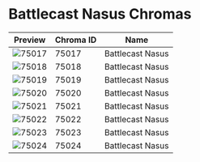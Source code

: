 # Battlecast Nasus Chromas

| Preview | Chroma ID | Name |
|---------|-----------|------|
| ![75017](https://raw.communitydragon.org/latest/plugins/rcp-be-lol-game-data/global/default/v1/champion-chroma-images/75/75017.png) | 75017 | Battlecast Nasus |
| ![75018](https://raw.communitydragon.org/latest/plugins/rcp-be-lol-game-data/global/default/v1/champion-chroma-images/75/75018.png) | 75018 | Battlecast Nasus |
| ![75019](https://raw.communitydragon.org/latest/plugins/rcp-be-lol-game-data/global/default/v1/champion-chroma-images/75/75019.png) | 75019 | Battlecast Nasus |
| ![75020](https://raw.communitydragon.org/latest/plugins/rcp-be-lol-game-data/global/default/v1/champion-chroma-images/75/75020.png) | 75020 | Battlecast Nasus |
| ![75021](https://raw.communitydragon.org/latest/plugins/rcp-be-lol-game-data/global/default/v1/champion-chroma-images/75/75021.png) | 75021 | Battlecast Nasus |
| ![75022](https://raw.communitydragon.org/latest/plugins/rcp-be-lol-game-data/global/default/v1/champion-chroma-images/75/75022.png) | 75022 | Battlecast Nasus |
| ![75023](https://raw.communitydragon.org/latest/plugins/rcp-be-lol-game-data/global/default/v1/champion-chroma-images/75/75023.png) | 75023 | Battlecast Nasus |
| ![75024](https://raw.communitydragon.org/latest/plugins/rcp-be-lol-game-data/global/default/v1/champion-chroma-images/75/75024.png) | 75024 | Battlecast Nasus |